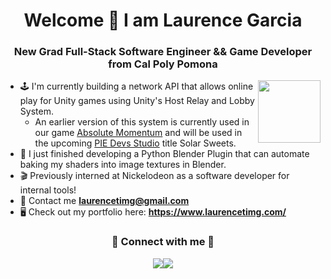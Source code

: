<h1 align='center'>Welcome 👋 I am Laurence Garcia</h1>

<h3 align='center'>New Grad Full-Stack Software Engineer && Game Developer from Cal Poly Pomona</h3>

<img align='right' height='100' src='https://media0.giphy.com/media/CuuSHzuc0O166MRfjt/giphy.gif?cid=ecf05e47x2pzbrx2dw8d4k6qb3bhwzr55v36muidxfqbd12g&ep=v1_gifs_search&rid=giphy.gif&ct=g'>

- 🕹️ I'm currently building a network API that allows online play for Unity games using Unity's Host Relay and Lobby System.
  - An earlier version of this system is currently used in our game <a target="_blank" href="https://plutz.itch.io/absolute-momentum">Absolute Momentum</a> and will be used in the upcoming <a target="_blank" href="https://www.instagram.com/pie_devs_studio/">PIE Devs Studio</a> title Solar Sweets.
- 📐 I just finished developing a Python Blender Plugin that can automate baking my shaders into image textures in Blender.
- 🎬 Previously interned at Nickelodeon as a software developer for internal tools!
- 📧 Contact me **laurencetimg@gmail.com**
- 🖥️ Check out my portfolio here: **https://www.laurencetimg.com/**

<h3 align='center'> 🤝 Connect with me 🤝 </h3>
  
<div align='center' style='display: flex; justify-content: center;'>
  <a target="_blank" href="https://www.linkedin.com/in/laurencetimothymanalogarcia/">
    <img src="https://img.icons8.com/doodle/40/000000/linkedin--v2.png">
  </a>

  <a target="_blank" href="https://github.com/LaurenceTimothyMGarcia">
    <img src="https://img.icons8.com/doodle/40/000000/github--v1.png">
  </a>
</div>

<!--
**LaurenceTimothyMGarcia/LaurenceTimothyMGarcia** is a ✨ _special_ ✨ repository because its `README.md` (this file) appears on your GitHub profile.

Here are some ideas to get you started:

- 🔭 I’m currently working on ...
- 🌱 I’m currently learning ...
- 👯 I’m looking to collaborate on ...
- 🤔 I’m looking for help with ...
- 💬 Ask me about ...
- 📫 How to reach me: ...
- 😄 Pronouns: ...
- ⚡ Fun fact: ...
-->
